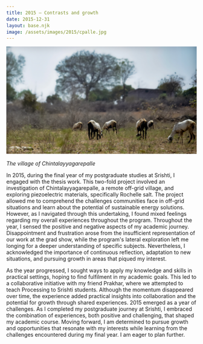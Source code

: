 ```yaml
---
title: 2015 — Contrasts and growth
date: 2015-12-31
layout: base.njk
image: /assets/images/2015/cpalle.jpg
--- 
```


<img src="/assets/images/2015/cpalle.jpg"/>

_The village of Chintalayyagarepalle_

In 2015, during the final year of my postgraduate studies at Srishti, I engaged with the thesis work. This two-fold project involved an investigation of Chintalayyagarepalle, a remote off-grid village, and exploring piezoelectric materials, specifically Rochelle salt. The project allowed me to comprehend the challenges communities face in off-grid situations and learn about the potential of sustainable energy solutions. However, as I navigated through this undertaking, I found mixed feelings regarding my overall experiences throughout the program. Throughout the year, I sensed the positive and negative aspects of my academic journey. Disappointment and frustration arose from the insufficient representation of our work at the grad show, while the program's lateral exploration left me longing for a deeper understanding of specific subjects. Nevertheless, I acknowledged the importance of continuous reflection, adaptation to new situations, and pursuing growth in areas that piqued my interest.

As the year progressed, I sought ways to apply my knowledge and skills in practical settings, hoping to find fulfilment in my academic goals. This led to a collaborative initiative with my friend Prakhar, where we attempted to teach Processing to Srishti students. Although the momentum disappeared over time, the experience added practical insights into collaboration and the potential for growth through shared experiences. 2015 emerged as a year of challenges. As I completed my postgraduate journey at Srishti, I embraced the combination of experiences, both positive and challenging, that shaped my academic course. Moving forward, I am determined to pursue growth and opportunities that resonate with my interests while learning from the challenges encountered during my final year. I am eager to plan further.